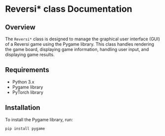 # Reversi* class Documentation

## Overview

The `Reversi*` class is designed to manage the graphical user interface (GUI) of a Reversi game using the Pygame library. This class handles rendering the game board, displaying game information, handling user input, and displaying game results.

## Requirements

- Python 3.x
- Pygame library
- PyTorch library

## Installation

To install the Pygame library, run:

```sh
pip install pygame
